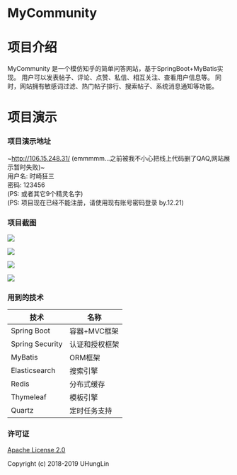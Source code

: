 # MyCommunity

# 项目介绍
MyCommunity 是一个模仿知乎的简单问答网站，基于SpringBoot+MyBatis实现。
用户可以发表帖子、评论、点赞、私信、相互关注、查看用户信息等。
同时，网站拥有敏感词过滤、热门帖子排行、搜索帖子、系统消息通知等功能。  

# 项目演示  
### 项目演示地址
~http://106.15.248.31/ (emmmmm...之前被我不小心把线上代码删了QAQ,网站展示暂时失败)~  
用户名: 时崎狂三  
密码: 123456  
(PS: 或者其它9个精灵名字)  
(PS: 项目现在已经不能注册，请使用现有账号密码登录  by.12.21)

### 项目截图  
![](http://mycommunity.oss-cn-shanghai.aliyuncs.com/clipboard.png)

![](http://mycommunity.oss-cn-shanghai.aliyuncs.com/1569414012%281%29.png)

![](http://mycommunity.oss-cn-shanghai.aliyuncs.com/clipboard%20%281%29.png)

![](http://mycommunity.oss-cn-shanghai.aliyuncs.com/clipboard%20%282%29.png)

### 用到的技术
技术 | 名称 
----|----
Spring Boot | 容器+MVC框架
Spring Security | 认证和授权框架
MyBatis | ORM框架  
Elasticsearch | 搜索引擎
Redis | 分布式缓存
Thymeleaf | 模板引擎
Quartz | 定时任务支持

### 许可证
[Apache License 2.0](https://github.com/UHungLin/MyCommunity/blob/master/LICENSE)

Copyright (c) 2018-2019 UHungLin

